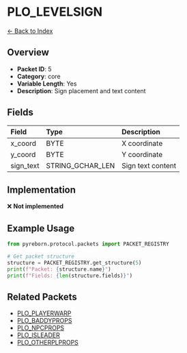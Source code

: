 # PLO_LEVELSIGN

[← Back to Index](../index.md)

## Overview

- **Packet ID**: 5
- **Category**: core
- **Variable Length**: Yes
- **Description**: Sign placement and text content

## Fields

| Field | Type | Description |
|:------|:-----|:------------|
| x_coord | BYTE | X coordinate |
| y_coord | BYTE | Y coordinate |
| sign_text | STRING_GCHAR_LEN | Sign text content |

## Implementation

❌ **Not implemented**

## Example Usage

```python
from pyreborn.protocol.packets import PACKET_REGISTRY

# Get packet structure
structure = PACKET_REGISTRY.get_structure(5)
print(f"Packet: {structure.name}")
print(f"Fields: {len(structure.fields)}")
```

## Related Packets

- [PLO_PLAYERWARP](PLO_PLAYERWARP.md)
- [PLO_BADDYPROPS](PLO_BADDYPROPS.md)
- [PLO_NPCPROPS](PLO_NPCPROPS.md)
- [PLO_ISLEADER](PLO_ISLEADER.md)
- [PLO_OTHERPLPROPS](PLO_OTHERPLPROPS.md)
